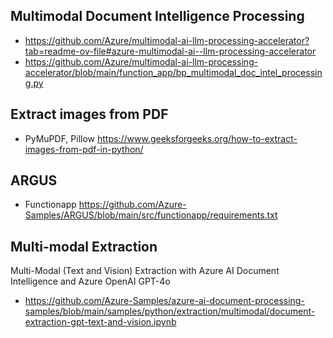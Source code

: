 ## Multimodal Document Intelligence Processing
* https://github.com/Azure/multimodal-ai-llm-processing-accelerator?tab=readme-ov-file#azure-multimodal-ai--llm-processing-accelerator
* https://github.com/Azure/multimodal-ai-llm-processing-accelerator/blob/main/function_app/bp_multimodal_doc_intel_processing.py


## Extract images from PDF
* PyMuPDF, Pillow https://www.geeksforgeeks.org/how-to-extract-images-from-pdf-in-python/


## ARGUS
* Functionapp https://github.com/Azure-Samples/ARGUS/blob/main/src/functionapp/requirements.txt

## Multi-modal Extraction
Multi-Modal (Text and Vision) Extraction with Azure AI Document Intelligence and Azure OpenAI GPT-4o
* https://github.com/Azure-Samples/azure-ai-document-processing-samples/blob/main/samples/python/extraction/multimodal/document-extraction-gpt-text-and-vision.ipynb
